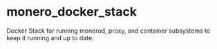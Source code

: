 # monero_docker_stack
Docker Stack for running monerod, proxy, and container subsystems to keep it running and up to date.
